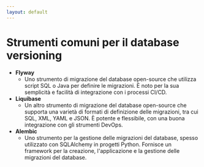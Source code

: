 ```yaml
---
layout: default
---
```


# Strumenti comuni per il database versioning

<v-clicks depth="2">

- **Flyway**
  - Uno strumento di migrazione del database open-source che utilizza script SQL o Java per definire le migrazioni. È noto per la sua semplicità e facilità di integrazione con i processi CI/CD.
- **Liquibase**
  - Un altro strumento di migrazione del database open-source che supporta una varietà di formati di definizione delle migrazioni, tra cui SQL, XML, YAML e JSON. È potente e flessibile, con una buona integrazione con gli strumenti DevOps.
- **Alembic**
  - Uno strumento per la gestione delle migrazioni del database, spesso utilizzato con SQLAlchemy in progetti Python. Fornisce un framework per la creazione, l'applicazione e la gestione delle migrazioni del database.

</v-clicks>

<!--
Esistono diversi strumenti a supporto delle attività di versioning del database; qui mostrerò quelli più comuni per gli ambienti Java e Python.

Flyway e Liquibase sono integrati con i framework Java cloud-native più conosciuti come Spring Boot e Quarkus.
-->
